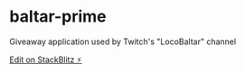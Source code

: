 # baltar-prime

Giveaway application used by Twitch's "LocoBaltar" channel

[Edit on StackBlitz ⚡️](https://stackblitz.com/edit/baltar-prime-2)

